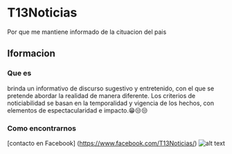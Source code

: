 # T13Noticias 
Por que me mantiene informado de la cituacion del pais

## Iformacion 
### Que es 
brinda un informativo de discurso sugestivo y entretenido, con el que se pretende abordar la realidad de manera diferente.
Los criterios de noticiabilidad se basan en la temporalidad y vigencia de los hechos, con elementos de espectacularidad e impacto.😁😒😒
### Como encontrarnos 
[contacto en Facebook]
(https://www.facebook.com/T13Noticias/)
![alt text](https://www.chapintv.com/wp-content/uploads/2020/10/t13_0.png)


